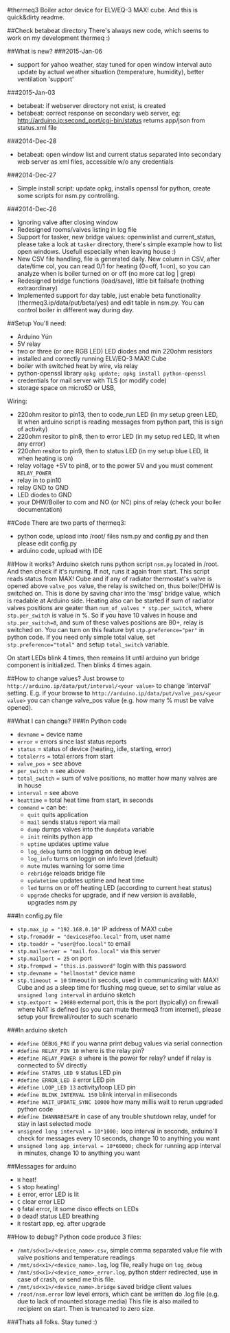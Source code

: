 #thermeq3
Boiler actor device for ELV/EQ-3 MAX! cube. And this is quick&dirty readme.

##Check betabeat directory
There's always new code, which seems to work on my development thermeq :)

##What is new?
###2015-Jan-06
* support for yahoo weather, stay tuned for open window interval auto update by actual weather situation (temperature, humidity), better ventilation 'support'

###2015-Jan-03
* betabeat: if webserver directory not exist, is created
* betabeat: correct response on secondary web server, eg: http://arduino.ip:second_port/cgi-bin/status returns app/json from status.xml file

###2014-Dec-28
* betabeat: open window list and current status separated into secondary web server as xml files, accessible w/o any credentials

###2014-Dec-27
* Simple install script: update opkg, installs openssl for python, create some scripts for nsm.py controlling.

###2014-Dec-26
* Ignoring valve after closing window
* Redesigned rooms/valves listing in log file
* Support for tasker, new bridge values: openwinlist and current_status, please take a look at `tasker` directory, there's simple example how to list open windows. Usefull especially when leaving house :)
* New CSV file handling, file is generated daily. New column in CSV, after date/time col, you can read 0/1 for heating (0=off, 1=on), so you can analyze when is boiler turned on or off (no more cat log | grep)
* Redesigned bridge functions (load/save), little bit failsafe (nothing extraordinary)
* Implemented support for day table, just enable beta functionality (thermeq3.ip/data/put/beta/yes) and edit table in nsm.py. You can control boiler in different way during day.

##Setup
You'll need:
* Arduino Yún
* 5V relay
* two or three (or one RGB LED) LED diodes and min 220ohm resistors
* installed and correctly running ELV/EQ-3 MAX! Cube
* boiler with switched heat by wire, via relay
* python-openssl library `opkg update; opkg install python-openssl`
* credentials for mail server with TLS (or modify code)
* storage space on microSD or USB,

Wiring:
* 220ohm resitor to pin13, then to code_run LED (in my setup green LED, lit when arduino script is reading messages from python part, this is sign of activity)
* 220ohm resitor to pin8, then to error LED (in my setup red LED, lit when any error)
* 220ohm resitor to pin9, then to status LED (in my setup blue LED, lit when heating is on)
* relay voltage +5V to pin8, or to the power 5V and you must comment `RELAY_POWER`
* relay in to pin10
* relay GND to GND
* LED diodes to GND
* your DHW/Boiler to com and NO (or NC) pins of relay (check your boiler documentation)

##Code
There are two parts of thermeq3:
* python code, upload into /root/ files nsm.py and config.py and then please edit config.py
* arduino code, upload with IDE

##How it works?
Arduino sketch runs python script `nsm.py` located in /root. And then check if it's running.
If not, runs it again from start. This script reads status from MAX! Cube and if any of radiator 
thermostat's valve is opened above `valve_pos` value, the relay is switched on, thus boiler/DHW is switched on.
This is done by saving char into the 'msg' bridge value, which is readable at Arduino side.
Heating also can be started if sum of radiator valves positions are geater than `num_of_valves * stp.per_switch`, 
where `stp.per_switch` is value in %. So if you have 10 valves in house and `stp.per_switch=8`, and sum of these
valves positions are 80+, relay is switched on. You can turn on this feature byt `stp.preference="per"` in python code.
If you need only simple total value, set `stp.preference="total"` and setup `total_switch` variable.

On start LEDs blink 4 times, then remains lit until arduino yun bridge component is initialized. 
Then blinks 4 times again.

##How to change values?
Just browse to `http://arduino.ip/data/put/interval/<your value>` to change 'interval' setting. E.g. if your browse to 
`http://arduino.ip/data/put/valve_pos/<your value>` you can change valve_pos value (e.g. how many % must be valve opened).

##What I can change?
###In Python code
* `devname` = device name
* `error` = errors since last status reports
* `status` = status of device (heating, idle, starting, error)
* `totalerrs` = total errors from start
* `valve_pos` = see above
* `per_switch` = see above
* `total_switch` = sum of valve positions, no matter how many valves are in house
* `interval` = see above
* `heattime` = total heat time from start, in seconds
* `command` = can be:
  * `quit` quits application
  * `mail` sends status report via mail
  * `dump` dumps valves into the `dumpdata` variable
  * `init` reinits python app
  * `uptime` updates uptime value
  * `log_debug` turns on logging on debug level
  * `log_info` turns on loggin on info level (default)
  * `mute` mutes warning for some time
  * `rebridge` reloads bridge file
  * `updatetime` updates uptime and heat time
  * `led` turns on or off heating LED (according to current heat status)
  * `upgrade` checks for upgrade, and if new version is available, upgrades nsm.py

###In config.py file
* `stp.max_ip = "192.168.0.10"` IP address of MAX! cube
* `stp.fromaddr = "devices@foo.local"` from, user name
* `stp.toaddr = "user@foo.local"` to email 
* `stp.mailserver = "mail.foo.local"` via this server
* `stp.mailport = 25` on port
* `stp.frompwd = "this.is.password"` login with this password
* `stp.devname = "hellmostat"` device name
* `stp.timeout = 10` timeout in secods, used in communicating with MAX! Cube and as a sleep time for flushing msg queue, set to similar value as `unsigned long interval` in arduino sketch
* `stp.extport = 29080` external port, this is the port (typically) on firewall where NAT is defined (so you can mute thermeq3 from internet), please setup your firewall/router to such scenario

###In arduino sketch
* `#define DEBUG_PRG` if you wanna print debug values via serial connection
* `#define RELAY_PIN 10` where is the relay pin?
* `#define RELAY_POWER 8` where is the power for relay? undef if relay is connected to 5V directly
* `#define STATUS_LED 9` status LED pin
* `#define ERROR_LED 8` error LED pin
* `#define LOOP_LED 13` activity/loop LED pin
* `#define BLINK_INTERVAL 150` blink interval in miliseconds
* `#define WAIT_UPDATE_SYNC 10000` how many millis wait to rerun upgraded python code
* `#define IWANNABESAFE` in case of any trouble shutdown relay, undef for stay in last selected mode
* `unsigned long interval = 10*1000;` loop interval in seconds, arduino'll check for messages every 10 seconds, change 10 to anything you want
* `unsigned long app_interval = 10*60000;` check for running app interval in minutes, change 10 to anything you want

##Messages for arduino
* `H` heat!
* `S` stop heating!
* `E` error, error LED is lit
* `C` clear error LED
* `Q` fatal error, lit some disco effects on LEDs
* `D` dead! status LED breathing
* `R` restart app, eg. after upgrade

##How to debug?
Python code produce 3 files:
* `/mnt/sd<x1>/<device_name>.csv`, simple comma separated value file with valve positions and temperature readings
* `/mnt/sd<x1>/<device_name>.log`, log file, really huge on `log_debug`
* `/mnt/sd<x1>/<device_name>_error.log`, python stderr redirected, use in case of crash, or send me this file.
* `/mnt/sd<x1>/<device_name>.bridge` saved bridge client values
* `/root/nsm.error` low level errors, which cant be written do .log file (e.g. due to lack of mounted storage media)
This file is also mailed to recipient on start. Then is truncated to zero size.

###Thats all folks. Stay tuned :)
